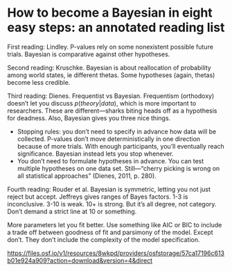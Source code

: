 # How to become a Bayesian in eight easy steps: an annotated reading list

First reading: Lindley. P-values rely on some nonexistent possible future trials. Bayesian is comparative against other hypotheses.
 
Second reading: Kruschke. Bayesian is about reallocation of probability among world states, ie different thetas. Some hypotheses (again, thetas) become less credible. 

Third reading: Dienes. Frequentist vs Bayesian. Frequentism (orthodoxy) doesn’t let you discuss $p(theory | data)$, which is more important to researchers. These are different—sharks biting heads off as a hypothesis for deadness. 
Also, Bayesian gives you three nice things.
* Stopping rules: you don’t need to specify in advance how data will be collected. P-values don’t move deterministically in one direction because of more trials. With enough participants, you’ll eventually reach significance. Bayesian instead lets you stop whenever. 
* You don’t need to formulate hypotheses in advance. You can test multiple hypotheses on one data set. Still—“cherry picking is wrong on all statistical approaches” (Dienes, 2011, p. 280).

Fourth reading: Rouder et al. Bayesian is symmetric, letting you not just reject but accept. Jeffreys gives ranges of Bayes factors. 1-3 is inconclusive. 3-10 is weak. 10+ is strong. But it’s all degree, not category. Don’t demand a strict line at 10 or something.

More parameters let you fit better. Use something like AIC or BIC to include a trade off between goodness of fit and parsimony of the model.  Except don’t. They don’t include the complexity of the model specification.

 https://files.osf.io/v1/resources/8wkpd/providers/osfstorage/57ca17196c613b01e924a909?action=download&version=4&direct